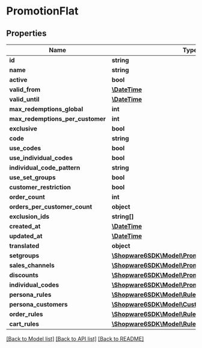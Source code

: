 # PromotionFlat

## Properties
Name | Type | Description | Notes
------------ | ------------- | ------------- | -------------
**id** | **string** |  | [optional] 
**name** | **string** |  | 
**active** | **bool** |  | 
**valid_from** | [**\DateTime**](\DateTime.md) |  | [optional] 
**valid_until** | [**\DateTime**](\DateTime.md) |  | [optional] 
**max_redemptions_global** | **int** |  | 
**max_redemptions_per_customer** | **int** |  | 
**exclusive** | **bool** |  | 
**code** | **string** |  | [optional] 
**use_codes** | **bool** |  | 
**use_individual_codes** | **bool** |  | 
**individual_code_pattern** | **string** |  | [optional] 
**use_set_groups** | **bool** |  | 
**customer_restriction** | **bool** |  | [optional] 
**order_count** | **int** |  | [optional] 
**orders_per_customer_count** | **object** |  | [optional] 
**exclusion_ids** | **string[]** |  | [optional] 
**created_at** | [**\DateTime**](\DateTime.md) |  | 
**updated_at** | [**\DateTime**](\DateTime.md) |  | 
**translated** | **object** |  | [optional] 
**setgroups** | [**\Shopware6SDK\Model\PromotionSetgroupFlat**](PromotionSetgroupFlat.md) |  | [optional] 
**sales_channels** | [**\Shopware6SDK\Model\PromotionSalesChannelFlat**](PromotionSalesChannelFlat.md) |  | [optional] 
**discounts** | [**\Shopware6SDK\Model\PromotionDiscountFlat**](PromotionDiscountFlat.md) |  | [optional] 
**individual_codes** | [**\Shopware6SDK\Model\PromotionIndividualCodeFlat**](PromotionIndividualCodeFlat.md) |  | [optional] 
**persona_rules** | [**\Shopware6SDK\Model\RuleFlat**](RuleFlat.md) |  | [optional] 
**persona_customers** | [**\Shopware6SDK\Model\CustomerFlat**](CustomerFlat.md) |  | [optional] 
**order_rules** | [**\Shopware6SDK\Model\RuleFlat**](RuleFlat.md) |  | [optional] 
**cart_rules** | [**\Shopware6SDK\Model\RuleFlat**](RuleFlat.md) |  | [optional] 

[[Back to Model list]](../../README.md#documentation-for-models) [[Back to API list]](../../README.md#documentation-for-api-endpoints) [[Back to README]](../../README.md)

